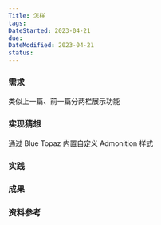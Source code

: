 ```yaml
---
Title: 怎样
tags:
DateStarted: 2023-04-21
due:
DateModified: 2023-04-21
status:
---
```


### 需求

类似上一篇、前一篇分两栏展示功能

### 实现猜想

通过 Blue Topaz 内置自定义 Admonition 样式

### 实践

### 成果

### 资料参考
